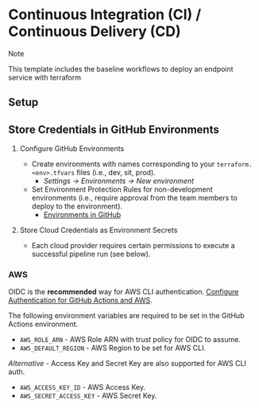 # Continuous Integration (CI) / Continuous Delivery (CD)

> [!NOTE]  
> This template includes the baseline workflows to deploy an endpoint service with terraform

## Setup

## Store Credentials in GitHub Environments

1. Configure GitHub Environments
    - Create environments with names corresponding to your `terraform.<env>.tfvars` files (i.e., dev, sit, prod).
        - *Settings -> Environments -> New environment*
    - Set Environment Protection Rules for non-development environments (i.e., require approval from the team members to deploy to the environment).
        - [Environments in GitHub](https://docs.github.com/en/actions/deployment/targeting-different-environments/using-environments-for-deployment)

2. Store Cloud Credentials as Environment Secrets
    - Each cloud provider requires certain permissions to execute a successful pipeline run (see below).

### AWS
OIDC is the **recommended** way for AWS CLI authentication. [Configure Authentication for GitHub Actions and AWS](https://share.merck.com/pages/viewpage.action?pageId=1709183824).

The following environment variables are required to be set in the GitHub Actions environment.
- `AWS_ROLE_ARN` - AWS Role ARN with trust policy for OIDC to assume.
- `AWS_DEFAULT_REGION` - AWS Region to be set for AWS CLI.

*Alternative* - Access Key and Secret Key are also supported for AWS CLI auth.
- `AWS_ACCESS_KEY_ID` - AWS Access Key.
- `AWS_SECRET_ACCESS_KEY` - AWS Secret Key.
